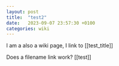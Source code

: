 ```yaml
---
layout: post
title:  "test2"
date:   2023-09-07 23:57:30 +0100
categories: wiki
---
```


I am a also a wiki page, I link to [[test_title]]

Does a filename link work? [[test]]